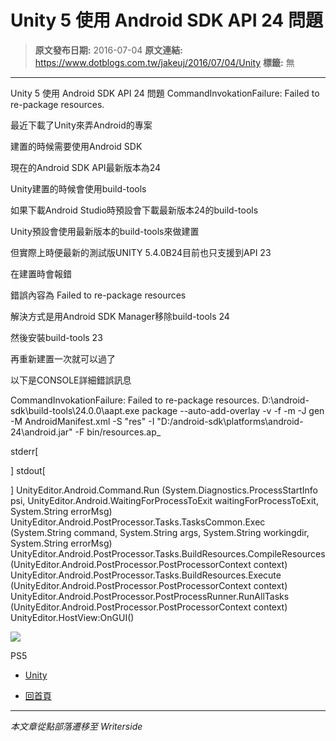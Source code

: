 # Unity 5 使用 Android SDK API 24 問題

> **原文發布日期:** 2016-07-04
> **原文連結:** https://www.dotblogs.com.tw/jakeuj/2016/07/04/Unity
> **標籤:** 無

---

Unity 5 使用 Android SDK API 24 問題 CommandInvokationFailure: Failed to re-package resources.

最近下載了Unity來弄Android的專案

建置的時候需要使用Android SDK

現在的Android SDK API最新版本為24

Unity建置的時候會使用build-tools

如果下載Android Studio時預設會下載最新版本24的build-tools

Unity預設會使用最新版本的build-tools來做建置

但實際上時便最新的測試版UNITY 5.4.0B24目前也只支援到API 23

在建置時會報錯

錯誤內容為 Failed to re-package resources

解決方式是用Android SDK Manager移除build-tools 24

然後安裝build-tools 23

再重新建置一次就可以過了

以下是CONSOLE詳細錯誤訊息

CommandInvokationFailure: Failed to re-package resources.
D:\android-sdk\build-tools\24.0.0\aapt.exe package --auto-add-overlay -v -f -m -J gen -M AndroidManifest.xml -S "res" -I "D:/android-sdk\platforms\android-24\android.jar" -F bin/resources.ap\_

stderr[

]
stdout[

]
UnityEditor.Android.Command.Run (System.Diagnostics.ProcessStartInfo psi, UnityEditor.Android.WaitingForProcessToExit waitingForProcessToExit, System.String errorMsg)
UnityEditor.Android.PostProcessor.Tasks.TasksCommon.Exec (System.String command, System.String args, System.String workingdir, System.String errorMsg)
UnityEditor.Android.PostProcessor.Tasks.BuildResources.CompileResources (UnityEditor.Android.PostProcessor.PostProcessorContext context)
UnityEditor.Android.PostProcessor.Tasks.BuildResources.Execute (UnityEditor.Android.PostProcessor.PostProcessorContext context)
UnityEditor.Android.PostProcessor.PostProcessRunner.RunAllTasks (UnityEditor.Android.PostProcessor.PostProcessorContext context)
UnityEditor.HostView:OnGUI()

![](https://card.psnprofiles.com/1/jakeuj.png)

PS5

* [Unity](/jakeuj/Tags?qq=Unity)

* [回首頁](/jakeuj)

---

*本文章從點部落遷移至 Writerside*
